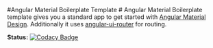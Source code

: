 #Angular Material Boilerplate Template #
Angular Material Boilerplate template gives you a standard app to get started with [Angular Material Design](https://material.angularjs.org). Additionally it uses [angular-ui-router](https://github.com/angular-ui/ui-router) for routing.

**Status:**
[![Codacy Badge](https://api.codacy.com/project/badge/136af529cc854c819fdcd168df9cb72f)](https://www.codacy.com/app/mac91112/angular-material-boilerplate)
